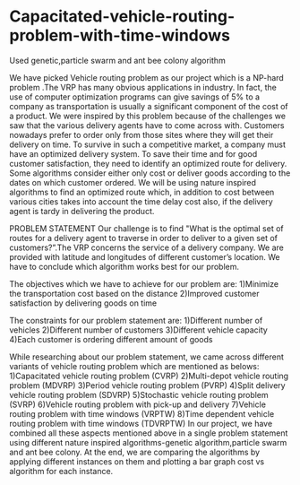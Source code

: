 # Capacitated-vehicle-routing-problem-with-time-windows
Used genetic,particle swarm and ant bee colony algorithm

We have picked Vehicle routing problem as our project which is a NP-hard problem .The VRP has many obvious applications in industry. In fact, the use of computer optimization programs can give savings of 5% to a company as transportation is usually a significant component of the cost of a product.
We were inspired by this problem because of the challenges we saw that the various delivery agents have to come across with. Customers nowadays prefer to order only from those sites where they will get their delivery on time. To survive in such a competitive market, a company must have an optimized delivery system.
To save their time and for good customer satisfaction, they need to identify an optimized route for delivery. Some algorithms consider either only cost or deliver goods according to the dates on which customer ordered.
We will be using nature inspired algorithms to find an optimized route which, in addition to cost between various cities takes into account the time delay cost also, if the delivery agent is tardy in delivering the product. 

PROBLEM STATEMENT
Our challenge is to find "What is the optimal set of routes for a delivery agent to traverse in order to deliver to a given set of customers?”.The VRP concerns the service of a delivery company.
We are provided with latitude and longitudes of different customer’s location. We have to conclude which algorithm works best for our problem.

The objectives which we have to achieve for our problem are:
1)Minimize the transportation cost based on the distance
2)Improved customer satisfaction by delivering goods on time

The constraints for our problem statement are:
1)Different number of vehicles
2)Different number of customers
3)Different vehicle capacity
4)Each customer is ordering different amount of goods


While researching about our problem statement, we came across different variants of vehicle routing problem which are mentioned as belows:
1)Capacitated vehicle routing problem (CVRP)
2)Multi-depot vehicle routing problem (MDVRP)
3)Period vehicle routing problem (PVRP)
4)Split delivery vehicle routing problem (SDVRP)
5)Stochastic vehicle routing problem (SVRP)
6)Vehicle routing problem with pick-up and delivery 
7)Vehicle routing problem with time windows (VRPTW)
8)Time dependent vehicle routing problem with time windows (TDVRPTW)
In our project, we have combined all these aspects mentioned above in a single problem statement using different nature inspired algorithms-genetic algorithm,particle swarm and ant bee colony.
At the end, we are comparing the algorithms by applying different instances on them and plotting a bar graph cost vs algorithm for each instance.
